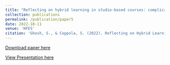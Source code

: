 ```yaml
---
title: "Reflecting on hybrid learning in studio-based courses: complications and effectiveness during the pandemic and beyond"
collection: publications
permalink: /publication/paper5
date: 2022-10-11
venue: 'HFES'
citation: 'Ghosh, S., & Coppola, S. (2022). Reflecting on Hybrid Learning in Studio-based Courses: Complications and Effectiveness during the Pandemic and Beyond. Proceedings of the Human Factors and Ergonomics Society Annual Meeting, 66(1), 2108–2112. https://doi.org/10.1177/1071181322661116'
---
```

[Download paper here](https://sourojitghosh.github.io/files/1071181322661116.pdf)

[View Presentation here](https://docs.google.com/presentation/d/1sfbVaxfIBaQBFEwjm6faX-qT-mbX_S3kxE_mI79QwbI/edit?usp=sharing)

